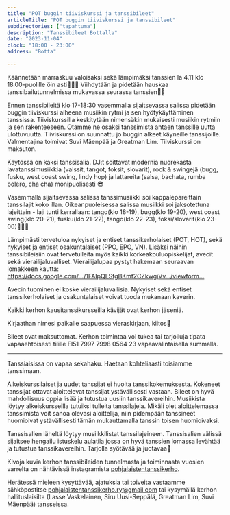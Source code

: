 ```yaml
---
title: "POT buggin tiiviskurssi ja tanssibileet"
articleTitle: "POT buggin tiiviskurssi ja tanssibileet"
subdirectories: ["tapahtuma"]
description: "Tanssibileet Bottalla"
date: "2023-11-04"
clock: "18:00 - 23:00"
address: "Botta"

---
```

Käännetään marraskuu valoisaksi sekä lämpimäksi tanssien la 4.11 klo 18.00-puolille öin asti💃🕺😃
Viihdytään ja pidetään hauskaa tanssibailutunnelmissa mukavassa seurassa tanssien🎉✨

Ennen tanssibileitä klo 17-18:30 vasemmalla sijaitsevassa salissa pidetään buggin tiiviskurssi aiheena musiikin rytmi ja sen hyötykäyttäminen tanssissa. Tiiviskurssilla keskitytään nimensäkin mukaisesti musiikin rytmiin ja sen rakenteeseen. Otamme ne osaksi tanssimista antaen tanssille uutta ulottuvuutta. Tiiviskurssi on suunnattu jo buggin alkeet käyneille tanssijoille. Valmentajina toimivat Suvi Mäenpää ja Greatman Lim. Tiiviskurssi on maksuton.

Käytössä on kaksi tanssisalia. DJ:t soittavat modernia nuorekasta lavatanssimusiikkia (valssit, tangot, foksit, slovarit), rock & swingejä (bugg, fusku, west coast swing, lindy hop) ja lattareita (salsa, bachata, rumba bolero, cha cha) monipuolisesti 😎 

Vasemmalla sijaitsevassa salissa tanssimusiikki soi kappalepareittain tanssilajit koko illan. Oikeanpuoleisessa salissa musiikki soi jaksotettuna lajeittain - laji tunti kerrallaan: tango(klo 18-19), bugg(klo 19-20), west coast swing(klo 20-21), fusku(klo 21-22), tango(klo 22-23), foksi/slovarit(klo 23-00)🎺🎷🎼

Lämpimästi tervetuloa nykyiset ja entiset tanssikerholaiset (POT, HOT), sekä nykyiset ja entiset osakuntalaiset (PPO, EPO, VN). Lisäksi näihin tanssibileisiin ovat tervetulleita myös kaikki korkeakouluopiskelijat, avecit sekä vierailijaluvalliset.
Vierailijalupaa pystyt hakemaan seuraavan lomakkeen kautta:
https://docs.google.com/…/1FAIpQLSfgBKmt2CZkwgjVv…/viewform…

Avecin tuominen ei koske vierailijaluvallisia. Nykyiset sekä entiset tanssikerholaiset ja osakuntalaiset voivat tuoda mukanaan kaverin.

Kaikki kerhon kausitanssikursseilla kävijät ovat kerhon jäseniä.

Kirjaathan nimesi paikalle saapuessa vieraskirjaan, kiitos🙂

Bileet ovat maksuttomat. Kerhon toimintaa voi tukea tai tarjoiluja tipata vapaaehtoisesti tilille FI51 7997 7998 0564 23 vapaavalintaisella summalla.

---

Tanssiaisissa on vapaa sekahaku. Haetaan kohteliaasti toisiamme tanssimaan.

Alkeiskurssilaiset ja uudet tanssijat ei huolta tanssikokemuksesta. Kokeneet tanssijat ottavat aloittelevat tanssijat ystävällisesti vastaan. Bileet on hyvä mahdollisuus oppia lisää ja tutustua uusiin tanssikavereihin. Musiikista löytyy alkeiskursseilla tutuiksi tulleita tanssilajeja. Mikäli olet aloittelemassa tanssimista voit sanoa olevasi aloittelija, niin pidempään tanssineet huomioivat ystävällisesti tämän mukauttamalla tanssin toisen huomioivaksi.

Tanssisalien läheltä löytyy musiikkilistat tanssilajeineen. Tanssisalien välissä sijaitsee hengailu istuskelu aulatila jossa on hyvä tanssien lomassa levähtää ja tutustua tanssikavereihin. Tarjolla syötävää ja juotavaa🎉

Kivoja kuvia kerhon tanssibileiden tunnelmasta ja toiminnasta vuosien varrelta on nähtävissä instagramista [pohjalaistentanssikerho](https://www.instagram.com/pohjalaistentanssikerho/).

Herätessä mieleen kysyttävää, ajatuksia tai toiveita vastaamme sähköpostitse pohjalaistentanssikerho.ry@gmail.com tai kysymällä kerhon hallituslaisilta (Lasse Vaskelainen, Siru Uusi-Seppälä, Greatman Lim, Suvi Mäenpää) tansseissa.
